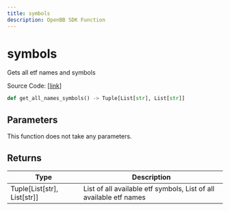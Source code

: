 ```yaml
---
title: symbols
description: OpenBB SDK Function
---
```


# symbols

Gets all etf names and symbols

Source Code: [[link](https://github.com/OpenBB-finance/OpenBBTerminal/tree/main/openbb_terminal/etf/stockanalysis_model.py#L19)]

```python
def get_all_names_symbols() -> Tuple[List[str], List[str]]
```
## Parameters

This function does not take any parameters.

## Returns

| Type | Description |
| ---- | ----------- |
| Tuple[List[str], List[str]] | List of all available etf symbols, List of all available etf names |

